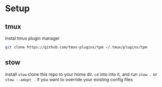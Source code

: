 # Setup

## tmux
Instal tmux plugin manager
```sh
git clone https://github.com/tmux-plugins/tpm ~/.tmux/plugins/tpm
```
## stow
install `stow`
clone this repo to your home dir.
`cd` into into it, and run `stow .` or `stow --adopt .` if you want to override your existing config files
